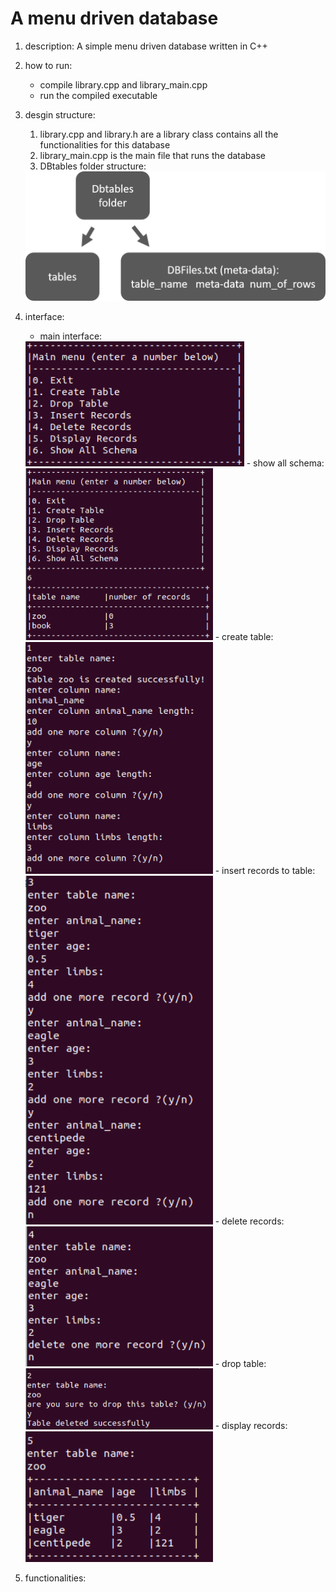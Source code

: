 # A menu driven database

1. description: A simple menu driven database written in C++

2. how to run:
    - compile library.cpp and library_main.cpp
    - run the compiled executable

3. desgin structure:
    1. library.cpp and library.h are a library class contains all the functionalities for this database
    2. library_main.cpp is the main file that runs the database
    3. DBtables folder structure:
    <img src="https://github.com/Shutong-Song/menu_driven-database/blob/media/menu_driven-database.png?raw=true" width="500">
  

4. interface:
    - main interface:
    <img src="https://github.com/Shutong-Song/menu_driven-database/blob/media/main.png?raw=true" width="350">
    - show all schema:
    <img src="https://github.com/Shutong-Song/menu_driven-database/blob/media/showSchema.png?raw=true" width="300">
    - create table:
    <img src="https://github.com/Shutong-Song/menu_driven-database/blob/media/createTable.png?raw=true" width="300">
    - insert records to table:
    <img src="https://github.com/Shutong-Song/menu_driven-database/blob/media/insertRecords.png?raw=true" width="300">
    - delete records:
    <img src="https://github.com/Shutong-Song/menu_driven-database/blob/media/deleteRecords.png?raw=true" width="300">
    - drop table:
    <img src="https://github.com/Shutong-Song/menu_driven-database/blob/media/dropTable.png?raw=true" width="300">
    - display records:
    <img src="https://github.com/Shutong-Song/menu_driven-database/blob/media/displayRecords.png?raw=true" width="300">
5. functionalities:
